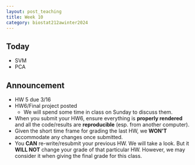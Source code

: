 ```yaml
---
layout: post_teaching
title: Week 10 
category: biostat212awinter2024
---
```


## Today


* SVM
* PCA

## Announcement


* HW 5 due 3/16
* HW6/Final project posted
	* 	We will spend some time in class on Sunday to discuss them.
*  When you submit your HW6, ensure everything is **properly rendered** and all the code/results are **reproducible** (esp. from another computer).
*  Given the short time frame for grading the last HW, we **WON'T** accommodate any changes once submitted.
*  You **CAN** re-write/resubmit your previous HW. We will take a look. But it **WILL NOT** change your grade of that particular HW. However, we may consider it when giving the final grade for this class.